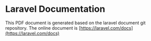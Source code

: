 # Laravel Documentation

This PDF document is generated based on the laravel document git repository. The online document is [https://laravel.com/docs](https://laravel.com/docs)

